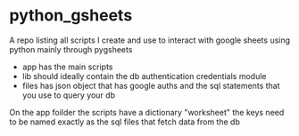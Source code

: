 # python_gsheets
A repo listing all scripts I create and use to interact with google sheets using python mainly through pygsheets

- app has the main scripts
- lib should ideally contain the db authentication credentials module
- files has json object that has google auths and the sql statements that you use to query your db

On the app foilder the scripts have a dictionary "worksheet" the keys need to be named exactly as the sql files that fetch data from the db 
